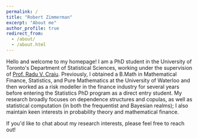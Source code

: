 ```yaml
---
permalink: /
title: "Robert Zimmerman"
excerpt: "About me"
author_profile: true
redirect_from: 
  - /about/
  - /about.html
---
```


Hello and welcome to my homepage! I am a PhD student in the University of Toronto's Department of Statistical Sciences, working under the supervision of [Prof. Radu V. Craiu](https://utstat.toronto.edu/craiu/). Previously, I obtained a B.Math in Mathematical Finance, Statistics, and Pure Mathematics at the University of Waterloo and then worked as a risk modeller in the finance industry for several years before entering the Statistics PhD program as a direct entry student. My research broadly focuses on dependence structures and copulas, as well as statistical computation (in both the frequentist and Bayesian realms); I also maintain keen interests in probability theory and mathematical finance.

If you'd like to chat about my research interests, please feel free to reach out!
